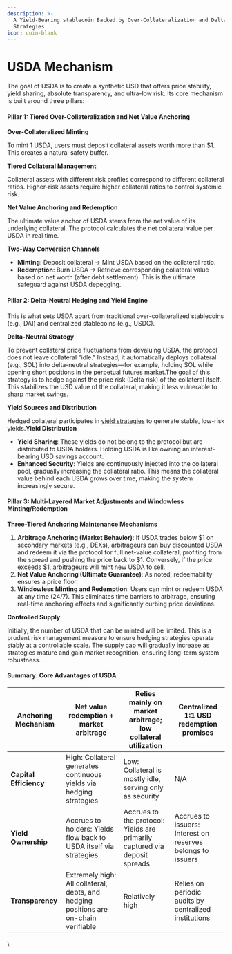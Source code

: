 ```yaml
---
description: >-
  A Yield-Bearing stablecoin Backed by Over-Collateralization and Delta-Neutral
  Strategies
icon: coin-blank
---
```


# USDA Mechanism

The goal of USDA is to create a synthetic USD that offers price stability, yield sharing, absolute transparency, and ultra-low risk. Its core mechanism is built around three pillars:

#### Pillar 1: Tiered Over-Collateralization and Net Value Anchoring <a href="#pillar-1-tiered-over-collateralization-and-net-value-anchoring" id="pillar-1-tiered-over-collateralization-and-net-value-anchoring"></a>

**Over-Collateralized Minting**

To mint 1 USDA, users must deposit collateral assets worth more than $1. This creates a natural safety buffer.

**Tiered Collateral Management**

Collateral assets with different risk profiles correspond to different collateral ratios. Higher-risk assets require higher collateral ratios to control systemic risk.

**Net Value Anchoring and Redemption**

The ultimate value anchor of USDA stems from the net value of its underlying collateral. The protocol calculates the net collateral value per USDA in real time.

**Two-Way Conversion Channels**

* **Minting**: Deposit collateral → Mint USDA based on the collateral ratio.
* **Redemption**: Burn USDA → Retrieve corresponding collateral value based on net worth (after debt settlement). This is the ultimate safeguard against USDA depegging.

#### Pillar 2: Delta-Neutral Hedging and Yield Engine <a href="#pillar-2-delta-neutral-hedging-and-yield-engine" id="pillar-2-delta-neutral-hedging-and-yield-engine"></a>

This is what sets USDA apart from traditional over-collateralized stablecoins (e.g., DAI) and centralized stablecoins (e.g., USDC).

**Delta-Neutral Strategy**

To prevent collateral price fluctuations from devaluing USDA, the protocol does not leave collateral "idle." Instead, it automatically deploys collateral (e.g., SOL) into delta-neutral strategies—for example, holding SOL while opening short positions in the perpetual futures market.The goal of this strategy is to hedge against the price risk (Delta risk) of the collateral itself. This stabilizes the USD value of the collateral, making it less vulnerable to sharp market swings.

**Yield Sources and Distribution**

Hedged collateral participates in [yield strategies](https://app.gitbook.com/o/9Z06MyHy386761vdYT3N/s/5oXUOjclCElVxuzkm9c7/~/changes/26/~/revisions/q2PpoqgbQYUClFdMGAhm/core-mechanisms/neutral-strategy-with-zk) to generate stable, low-risk yields.**Yield Distribution**

* **Yield Sharing**: These yields do not belong to the protocol but are distributed to USDA holders. Holding USDA is like owning an interest-bearing USD savings account.
* **Enhanced Security**: Yields are continuously injected into the collateral pool, gradually increasing the collateral ratio. This means the collateral value behind each USDA grows over time, making the system increasingly secure.

#### Pillar 3: Multi-Layered Market Adjustments and Windowless Minting/Redemption <a href="#pillar-3-multi-layered-market-adjustments-and-windowless-minting-redemption" id="pillar-3-multi-layered-market-adjustments-and-windowless-minting-redemption"></a>

**Three-Tiered Anchoring Maintenance Mechanisms**

1. **Arbitrage Anchoring (Market Behavior)**: If USDA trades below $1 on secondary markets (e.g., DEXs), arbitrageurs can buy discounted USDA and redeem it via the protocol for full net-value collateral, profiting from the spread and pushing the price back to $1. Conversely, if the price exceeds $1, arbitrageurs will mint new USDA to sell.
2. **Net Value Anchoring (Ultimate Guarantee)**: As noted, redeemability ensures a price floor.
3. **Windowless Minting and Redemption**: Users can mint or redeem USDA at any time (24/7). This eliminates time barriers to arbitrage, ensuring real-time anchoring effects and significantly curbing price deviations.

**Controlled Supply**

Initially, the number of USDA that can be minted will be limited. This is a prudent risk management measure to ensure hedging strategies operate stably at a controllable scale. The supply cap will gradually increase as strategies mature and gain market recognition, ensuring long-term system robustness.

#### Summary: Core Advantages of USDA <a href="#summary-core-advantages-of-usda" id="summary-core-advantages-of-usda"></a>

| **Anchoring Mechanism** | Net value redemption + market arbitrage                                              | Relies mainly on market arbitrage; low collateral utilization              | Centralized 1:1 USD redemption promises                     |
| ----------------------- | ------------------------------------------------------------------------------------ | -------------------------------------------------------------------------- | ----------------------------------------------------------- |
| **Capital Efficiency**  | High: Collateral generates continuous yields via hedging strategies                  | Low: Collateral is mostly idle, serving only as security                   | N/A                                                         |
| **Yield Ownership**     | Accrues to holders: Yields flow back to USDA itself via strategies                   | Accrues to the protocol: Yields are primarily captured via deposit spreads | Accrues to issuers: Interest on reserves belongs to issuers |
| **Transparency**        | Extremely high: All collateral, debts, and hedging positions are on-chain verifiable | Relatively high                                                            | Relies on periodic audits by centralized institutions       |

\
